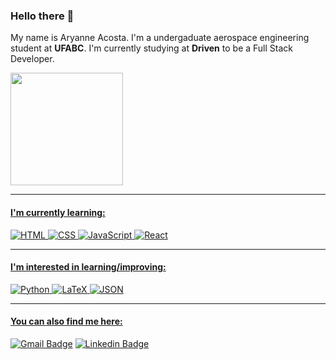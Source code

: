 ### Hello there 👋

<!--
**aryanneacosta/aryanneacosta** is a ✨ _special_ ✨ repository because its `README.md` (this file) appears on your GitHub profile.

Here are some ideas to get you started:

- 🔭 I’m currently working on ...
 ...
- 👯 I’m looking to collaborate on ...
- 🤔 I’m looking for help with ...
- 💬 Ask me about ...
- 📫 How to reach me: ...
- 😄 Pronouns: ...
- ⚡ Fun fact: ...
-->


My name is Aryanne Acosta.  I'm a undergaduate aerospace engineering student at **UFABC**. I'm currently studying at **Driven** to be a Full Stack Developer.


<div>
  <a href="https://www.linkedin.com/in/aryanneacosta/" target="_blank">
  <img height="180em" src ="https://github-readme-stats.vercel.app/api/top-langs/?username=aryanneacosta&layout=compact&theme=gotham"/>
</div>

----
<h4>I'm currently learning:</h4>

![HTML](https://img.shields.io/badge/HTML5-E34F26?style=for-the-badge&logo=html5&logoColor=white) 
![CSS](https://img.shields.io/badge/CSS3-1572B6?style=for-the-badge&logo=css3&logoColor=white)
![JavaScript](https://img.shields.io/badge/JavaScript-323330?style=for-the-badge&logo=javascript&logoColor=F7DF1E)
![React](https://img.shields.io/badge/React-20232A?style=for-the-badge&logo=react&logoColor=61DAFB)
 
----
<h4>I'm interested in learning/improving:</h4>

![Python](https://img.shields.io/badge/Python-FFD43B?style=for-the-badge&logo=python&logoColor=blue)
![LaTeX](https://img.shields.io/badge/LaTeX-47A141?style=for-the-badge&logo=LaTeX&logoColor=white)
![JSON](https://img.shields.io/badge/json-5E5C5C?style=for-the-badge&logo=json&logoColor=white)

----
 <h4>You can also find me here:</h4>

[![Gmail Badge](https://img.shields.io/badge/Gmail-D14836?style=for-the-badge&logo=gmail&logoColor=white)](mailto:aryanneacosta@gmail.com)
[![Linkedin Badge](https://img.shields.io/badge/LinkedIn-0077B5?style=for-the-badge&logo=linkedin&logoColor=white)](https://www.linkedin.com/in/aryanne-acosta/)
